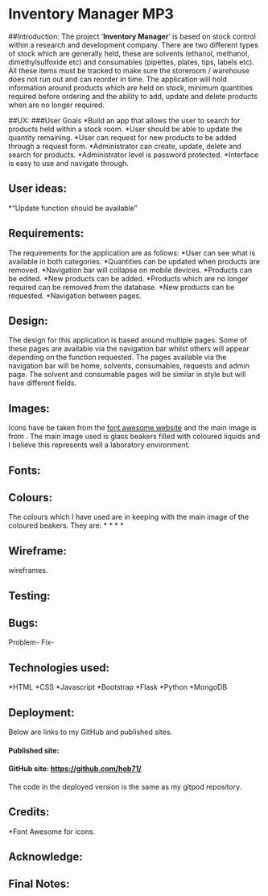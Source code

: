 # Inventory Manager MP3
##Introduction:
The project ‘**Inventory Manager**’ is based on stock control within a research and development company. There are two different types of stock which are generally held, these are solvents (ethanol, methanol, dimethylsulfoxide etc) and consumables (pipettes, plates, tips, labels etc). All these items must be tracked to make sure the storeroom / warehouse does not run out and can reorder in time. The application will hold information around products which are held on stock, minimum quantities required before ordering and the ability to add, update and delete products when are no longer required.

##UX:
###User Goals
*Build an app that allows the user to search for products held within a stock room.
*User should be able to update the quantity remaining.
*User can request for new products to be added through a request form.
*Administrator can create, update, delete and search for products.
*Administrator level is password protected.
*Interface is easy to use and navigate through.

## User ideas:
*“Update function should be available”

## Requirements:
The requirements for the application are as follows:
*User can see what is available in both categories.
*Quantities can be updated when products are removed.
*Navigation bar will collapse on mobile devices.
*Products can be edited.
*New products can be added.
*Products which are no longer required can be removed from the database.
*New products can be requested.
*Navigation between pages.

## Design:
The design for this application is based around multiple pages. Some of these pages are available via the navigation bar whilst others will appear depending on the function requested. The pages available via the navigation bar will be home, solvents, consumables, requests and admin page. The solvent and consumable pages will be similar in style but will have different fields.
## Images:
Icons have be taken from the [font awesome website]( https://fontawesome.com/) and the main image is from [](). The main image used is glass beakers filled with coloured liquids and I believe this represents well a laboratory environment.
## Fonts:
## Colours:
The colours which I have used are in keeping with the main image  of the coloured beakers.
They are:
*
*
*
*
## Wireframe:
wireframes.

## Testing:

## Bugs:
Problem-
Fix-

## Technologies used:
*HTML
*CSS
*Javascript
*Bootstrap
*Flask
*Python
*MongoDB

## Deployment:


Below are links to my GitHub and published sites.

#### Published site: 
#### GitHub site: https://github.com/hob71/

The code in the deployed version is the same as my gitpod repository.

## Credits:
*Font Awesome for icons.
## Acknowledge:
## Final Notes:
